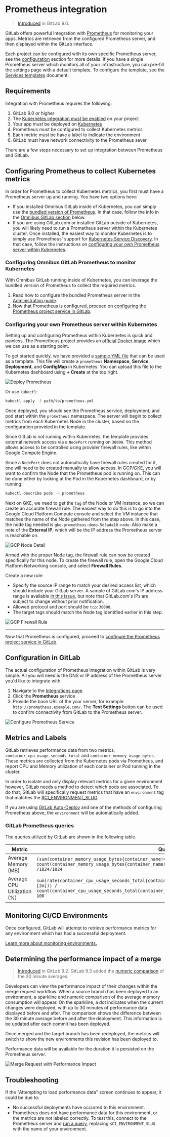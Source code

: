 # Prometheus integration

> [Introduced][ce-8935] in GitLab 9.0.

GitLab offers powerful integration with [Prometheus] for monitoring your apps.
Metrics are retrieved from the configured Prometheus server, and then displayed
within the GitLab interface.

Each project can be configured with its own specific Prometheus server, see the
[configuration](#configuration) section for more details. If you have a single
Prometheus server which monitors all of your infrastructure, you can pre-fill
the settings page with a default template. To configure the template, see the
[Services templates](services_templates.md) document.

## Requirements

Integration with Prometheus requires the following:

1. GitLab 9.0 or higher
1. The [Kubernetes integration must be enabled][kube] on your project
1. Your app must be deployed on [Kubernetes][]
1. Prometheus must be configured to collect Kubernetes metrics
1. Each metric must be have a label to indicate the environment
1. GitLab must have network connectivity to the Prometheus sever

There are a few steps necessary to set up integration between Prometheus and
GitLab.

## Configuring Prometheus to collect Kubernetes metrics

In order for Prometheus to collect Kubernetes metrics, you first must have a
Prometheus server up and running. You have two options here:

- If you installed Omnibus GitLab inside of Kubernetes, you can simply use the
  [bundled version of Prometheus][promgldocs]. In that case, follow the info in the
  [Omnibus GitLab section](#configuring-omnibus-gitlab-prometheus-to-monitor-kubernetes)
  below.
- If you are using GitLab.com or installed GitLab outside of Kubernetes, you
  will likely need to run a Prometheus server within the Kubernetes cluster.
  Once installed, the easiest way to monitor Kubernetes is to simply use
  Prometheus' support for [Kubernetes Service Discovery][prometheus-k8s-sd].
  In that case, follow the instructions on
  [configuring your own Prometheus server within Kubernetes](#configuring-your-own-prometheus-server-within-kubernetes).

### Configuring Omnibus GitLab Prometheus to monitor Kubernetes

With Omnibus GitLab running inside of Kubernetes, you can leverage the bundled
version of Prometheus to collect the required metrics.

1. Read how to configure the bundled Prometheus server in the
   [Administration guide][gitlab-prometheus-k8s-monitor].
1. Now that Prometheus is configured, proceed on
   [configuring the Prometheus project service in GitLab](#configuration-in-gitlab).

### Configuring your own Prometheus server within Kubernetes

Setting up and configuring Prometheus within Kubernetes is quick and painless.
The Prometheus project provides an [official Docker image][prometheus-docker-image]
which we can use as a starting point.

To get started quickly, we have provided a [sample YML file][prometheus-yml]
that can be used as a template. This file will create a `prometheus` **Namespace**,
**Service**, **Deployment**, and **ConfigMap** in Kubernetes. You can upload
this file to the Kubernetes dashboard using **+ Create** at the top right.

![Deploy Prometheus](img/prometheus_yaml_deploy.png)

Or use `kubectl`:

```bash
kubectl apply -f path/to/prometheus.yml
```

Once deployed, you should see the Prometheus service, deployment, and
pod start within the `prometheus` namespace. The server will begin to collect
metrics from each Kubernetes Node in the cluster, based on the configuration
provided in the template.

Since GitLab is not running within Kubernetes, the template provides external
network access via a `NodePort` running on `30090`. This method allows access
to be controlled using provider firewall rules, like within Google Compute Engine.

Since a `NodePort` does not automatically have firewall rules created for it,
one will need to be created manually to allow access. In GCP/GKE, you will want
to confirm the Node that the Prometheus pod is running on. This can be done
either by looking at the Pod in the Kubernetes dashboard, or by running:

```bash
kubectl describe pods -n prometheus
```

Next on GKE, we need to get the `tag` of the Node or VM Instance, so we can
create an accurate firewall rule. The easiest way to do this is to go into the
Google Cloud Platform Compute console and select the VM instance that matches
the name of the Node gathered from the step above. In this case, the node tag
needed is `gke-prometheus-demo-5d5ada10-node`. Also make a note of the
**External IP**, which will be the IP address the Prometheus server is reachable
on.

![GCP Node Detail](img/prometheus_gcp_node_name.png)

Armed with the proper Node tag, the firewall rule can now be created
specifically for this node. To create the firewall rule, open the Google Cloud
Platform Networking console, and select **Firewall Rules**.

Create a new rule:

- Specify the source IP range to match your desired access list, which should
  include your GitLab server. A sample of GitLab.com's IP address range is
  available [in this issue][gitlab.com-ip-range], but note that GitLab.com's IPs
  are subject to change without prior notification.
- Allowed protocol and port should be `tcp:30090`.
- The target tags should match the Node tag identified earlier in this step.

![GCP Firewall Rule](img/prometheus_gcp_firewall_rule.png)

---

Now that Prometheus is configured, proceed to
[configure the Prometheus project service in GitLab](##configuration-in-gitlab).

## Configuration in GitLab

The actual configuration of Prometheus integration within GitLab is very simple.
All you will need is the DNS or IP address of the Prometheus server you'd like
to integrate with.

1. Navigate to the [Integrations page](project_services.md#accessing-the-project-services)
1. Click the **Prometheus** service
1. Provide the base URL of the your server, for example `http://prometheus.example.com/`.
   The **Test Settings** button can be used to confirm connectivity from GitLab
   to the Prometheus server.

![Configure Prometheus Service](img/prometheus_service_configuration.png)

## Metrics and Labels

GitLab retrieves performance data from two metrics, `container_cpu_usage_seconds_total`
and `container_memory_usage_bytes`. These metrics are collected from the
Kubernetes pods via Prometheus, and report CPU and Memory utilization of each
container or Pod running in the cluster.

In order to isolate and only display relevant metrics for a given environment
however, GitLab needs a method to detect which pods are associated. To do that,
GitLab will specifically request metrics that have an `environment` tag that
matches the [$CI_ENVIRONMENT_SLUG][ci-environment-slug].

If you are using [GitLab Auto-Deploy][autodeploy] and one of the methods of
configuring Prometheus above, the `environment` will be automatically added.

### GitLab Prometheus queries

The queries utilized by GitLab are shown in the following table.

| Metric | Query |
| ------ | ----- |
| Average Memory (MB) | `(sum(container_memory_usage_bytes{container_name!="POD",environment="$CI_ENVIRONMENT_SLUG"}) / count(container_memory_usage_bytes{container_name!="POD",environment="$CI_ENVIRONMENT_SLUG"})) /1024/1024` |
| Average CPU Utilization (%) | `sum(rate(container_cpu_usage_seconds_total{container_name!="POD",environment="$CI_ENVIRONMENT_SLUG"}[2m])) / count(container_cpu_usage_seconds_total{container_name!="POD",environment="$CI_ENVIRONMENT_SLUG"}) * 100` |

## Monitoring CI/CD Environments

Once configured, GitLab will attempt to retrieve performance metrics for any
environment which has had a successful deployment.

[Learn more about monitoring environments.](../../../ci/environments.md#monitoring-environments)

## Determining the performance impact of a merge

> [Introduced][ce-10408] in GitLab 9.2.
> GitLab 9.3 added the [numeric comparison](https://gitlab.com/gitlab-org/gitlab-ce/issues/27439) of the 30 minute averages.

Developers can view the performance impact of their changes within the merge
request workflow. When a source branch has been deployed to an environment, a sparkline and numeric comparison of the average memory consumption will appear. On the sparkline, a dot
indicates when the current changes were deployed, with up to 30 minutes of
performance data displayed before and after. The comparison shows the difference between the 30 minute average before and after the deployment. This information is be updated after
each commit has been deployed.

Once merged and the target branch has been redeployed, the metrics will switch
to show the new environments this revision has been deployed to.

Performance data will be available for the duration it is persisted on the
Prometheus server.

![Merge Request with Performance Impact](img/merge_request_performance.png)

## Troubleshooting

If the "Attempting to load performance data" screen continues to appear, it could be due to:

- No successful deployments have occurred to this environment.
- Prometheus does not have performance data for this environment, or the metrics
  are not labeled correctly. To test this, connect to the Prometheus server and
  [run a query](#gitlab-prometheus-queries), replacing `$CI_ENVIRONMENT_SLUG`
  with the name of your environment.

[autodeploy]: ../../../ci/autodeploy/index.md
[kubernetes]: https://kubernetes.io
[kube]: ./kubernetes.md
[prometheus-k8s-sd]: https://prometheus.io/docs/operating/configuration/#<kubernetes_sd_config>
[prometheus]: https://prometheus.io
[gitlab-prometheus-k8s-monitor]: ../../../administration/monitoring/prometheus/index.md#configuring-prometheus-to-monitor-kubernetes
[prometheus-docker-image]: https://hub.docker.com/r/prom/prometheus/
[prometheus-yml]:samples/prometheus.yml
[gitlab.com-ip-range]: https://gitlab.com/gitlab-com/infrastructure/issues/434
[ci-environment-slug]: https://docs.gitlab.com/ce/ci/variables/#predefined-variables-environment-variables
[ce-8935]: https://gitlab.com/gitlab-org/gitlab-ce/merge_requests/8935
[ce-10408]: https://gitlab.com/gitlab-org/gitlab-ce/merge_requests/10408
[promgldocs]: ../../../administration/monitoring/prometheus/index.md
